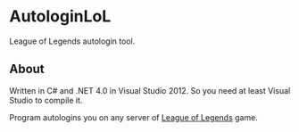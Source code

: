 AutologinLoL
============
League of Legends autologin tool.

About
-----
Written in C# and .NET 4.0 in Visual Studio 2012. So you need at least Visual Studio to compile it.

Program autologins you on any server of [League of Legends](http://leagueoflegends.com/) game.
